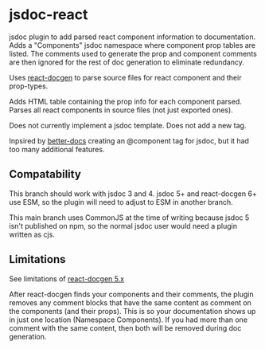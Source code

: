 # jsdoc-react
jsdoc plugin to add parsed react component information to documentation. Adds a "Components" jsdoc namespace where component prop tables are listed. The comments used to generate the prop and component comments are then ignored for the rest of doc generation to eliminate redundancy.

Uses [react-docgen](https://github.com/reactjs/react-docgen/tree/main) to parse source files for react component and their prop-types.

Adds HTML table containing the prop info for each component parsed. Parses all react components in source files (not just exported ones).

Does not currently implement a jsdoc template. Does not add a new tag.

Inpsired by [better-docs](https://github.com/SoftwareBrothers/better-docs) creating an @component tag for jsdoc, but it had too many additional features.

## Compatability

This branch should work with jsdoc 3 and 4. jsdoc 5+ and react-docgen 6+ use ESM, so the plugin will need to adjust to ESM in another branch. 

This main branch uses CommonJS at the time of writing because jsdoc 5 isn't published on npm, so the normal jsdoc user would need a plugin written as cjs. 


## Limitations
See limitations of [react-docgen 5.x](https://github.com/reactjs/react-docgen/tree/5.x)

After react-docgen finds your components and their comments, the plugin removes any comment blocks that have the same content as comment on the components (and their props). This is so your documentation shows up in just one location (Namespace Components). If you had more than one comment with the same content, then both will be removed during doc generation.


